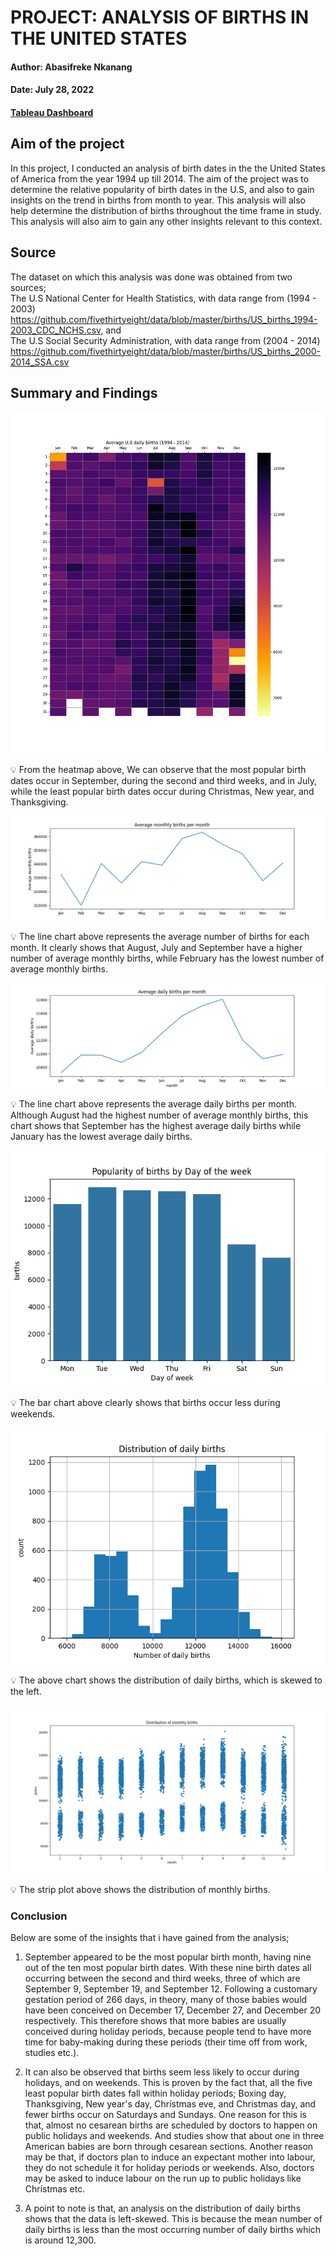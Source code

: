 # PROJECT: ANALYSIS OF BIRTHS IN THE UNITED STATES
#### Author: Abasifreke Nkanang

#### Date: July 28, 2022
    
#### [Tableau Dashboard](https://public.tableau.com/app/profile/abasifreke.nkanang/viz/us_births_dataset1994-2014/Dashboard1)


## Aim of the project
 In this project, I conducted an analysis of birth dates in the the United States of America from the year 1994 up till 2014. The aim of the project was to determine the relative popularity of birth dates in the U.S, and also to gain insights on the trend in births from month to year. This analysis will also help determine the distribution of births throughout the time frame in study. This analysis will also aim to gain any other insights relevant to this context.


## Source
The dataset on which this analysis was done was obtained from two sources;<br> 
The U.S National Center for Health Statistics, with data range from (1994 - 2003) <https://github.com/fivethirtyeight/data/blob/master/births/US_births_1994-2003_CDC_NCHS.csv>, and <br>
The U.S Social Security Administration, with data range from (2004 - 2014) <https://github.com/fivethirtyeight/data/blob/master/births/US_births_2000-2014_SSA.csv>


## Summary and Findings

![Births Calendar Heatmap](Images/calendar_heatmap.png)

:bulb: From the heatmap above, We can observe that the most popular birth dates occur in September, during the second and third weeks, and in July, while the least popular birth dates occur during Christmas, New year, and Thanksgiving.


![Average Monthly Births](Images/avg_monthly_births.png)

:bulb: The line chart above represents the average number of births for each month. It clearly shows that August, July and September have a higher number of average monthly births, while February has the lowest number of average monthly births.


![Average Daily births per Month](Images/avg_daily_births_per_month.png)

:bulb: The line chart above represents the average daily births per month. Although August had the highest number of average monthly births, this chart shows that September has the highest average daily births while January has the lowest average daily births.


![Births per day of week](Images/births_per_day_of_week.png)

:bulb: The bar chart above clearly shows that births occur less during weekends.


![Distribution of daily births](Images/distribution_of_daily_births.png)

:bulb: The above chart shows the distribution of daily births, which is skewed to the left.


![Distribution of monthly births](Images/Distribution_of_monthly_births.png)

:bulb: The strip plot above shows the distribution of monthly births.


### Conclusion
Below are some of the insights that i have gained from the analysis;

1.	 September appeared to be the most popular birth month, having nine out of the ten most popular birth dates. With these nine birth dates all occurring between the second and third weeks, three of which are September 9, September 19, and September 12. Following a customary gestation period of 266 days, in theory, many of those babies would have been conceived on December 17, December 27, and December 20 respectively. This therefore shows that more babies are usually conceived during holiday periods, because people tend to have more time for baby-making during these periods (their time off from work, studies etc.).

2.  It can also be observed that births seem less likely to occur during holidays, and on weekends. This is proven by the fact that, all the five least popular birth dates fall within holiday periods; Boxing day, Thanksgiving, New year's day, Christmas eve, and Christmas day, and fewer births occur on Saturdays and Sundays. One reason for this is that, almost no cesarean births are scheduled      by doctors to happen on public holidays and weekends. And studies show that about one in three American babies are born through cesarean sections. Another reason may be that, if doctors plan to induce an expectant mother into labour, they do not schedule it for holiday periods or weekends. Also, doctors may be asked to induce labour on the run up to public holidays like Christmas etc.

3.  A point to note is that, an analysis on the distribution of daily births shows that the data is left-skewed. This is because the mean number of daily births is less than the most occurring number of daily births which is around 12,300.